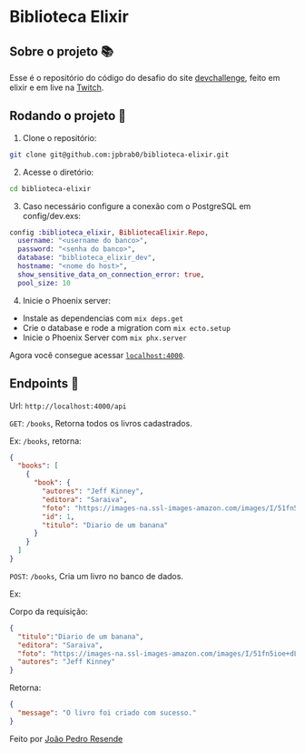 # Biblioteca Elixir

## Sobre o projeto 📚

Esse é o repositório do código do desafio do site [devchallenge](https://www.devchallenge.com.br/challenges/5f0b43f5a5fec43156149043/details), feito em elixir e em live na [Twitch](https://twitch.tv/jpbrab0).

## Rodando o projeto 🚀

1. Clone o repositório:

```bash
git clone git@github.com:jpbrab0/biblioteca-elixir.git
```

2. Acesse o diretório:

```bash
cd biblioteca-elixir
```
3. Caso necessário configure a conexão com o PostgreSQL em config/dev.exs:
```elixir
config :biblioteca_elixir, BibliotecaElixir.Repo,
  username: "<username do banco>",
  password: "<senha do banco>",
  database: "biblioteca_elixir_dev",
  hostname: "<nome do host>",
  show_sensitive_data_on_connection_error: true,
  pool_size: 10
``` 

4. Inicie o Phoenix server:

  * Instale as dependencias com `mix deps.get`
  * Crie o database e rode a migration com `mix ecto.setup` 
  * Inicie o Phoenix Server com `mix phx.server`

  Agora você consegue acessar [`localhost:4000`](http://localhost:4000).

## Endpoints 📜

Url: `http://localhost:4000/api` 

`GET`: `/books`, Retorna todos os livros cadastrados.

Ex: `/books`, retorna:

```json
{
  "books": [
    {
      "book": {
        "autores": "Jeff Kinney",
        "editora": "Saraiva",
        "foto": "https://images-na.ssl-images-amazon.com/images/I/51fn5ioe+dL._SX337_BO1,204,203,200_.jpg",
        "id": 1,
        "titulo": "Diario de um banana"
      }
    }
  ]
}
```

`POST`: `/books`, Cria um livro no banco de dados.

Ex:

Corpo da requisição:
```json
{
  "titulo":"Diario de um banana",
  "editora": "Saraiva",
  "foto": "https://images-na.ssl-images-amazon.com/images/I/51fn5ioe+dL._SX337_BO1,204,203,200_.jpg",
  "autores": "Jeff Kinney" 
}
```

Retorna:

```json
{
  "message": "O livro foi criado com sucesso."
}
```

Feito por [João Pedro Resende](https://jpres.dev)
